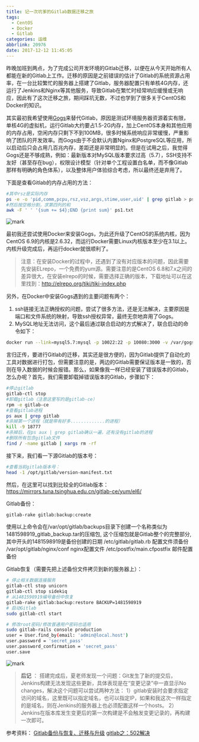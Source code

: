 ```yaml
---
title: 记一次坑爹的Gitlab数据迁移之旅
tags:
  - CentOS
  - Docker
  - Gitlab
categories: 运维
abbrlink: 20976
date: 2017-12-12 11:45:05
---
```

昨晚加班到两点，为了完成公司开发环境的Gitlab迁移，以便在从今天开始所有人都能在新的Gitlab上工作。迁移的原因是之前错误的估计了Gitlab的系统资源占用率，在一台比较繁忙的服务器上搭建了Gitlab，服务器配置只有单核4G内存，还运行了Jenkins和Nginx等其他服务，导致Gitlab在繁忙时经常响应缓慢或无响应，因此有了这次迁移之旅，期间踩坑无数，不过也学到了很多关于CentOS和Docker的知识。
<!--more-->
其实最初我希望使用[Gogs](https://gogs.io/)来替代Gitlab，原因是测试环境服务器资源着实有限，单核4G的虚拟机，运行Gitlab大约要占1.5-2G内存，加上CentOS本身和其他应用的内存占用，空闲内存只剩下不到100MB，很多时候系统响应非常缓慢，严重影响了团队的开发效率。而Gogs由于不会默认内置Nginx和PostgreSQL等应用，所以启动后只会占用几百兆内存，差距还是非常明显的。但是在试用之后，我觉得Gogs还是不够成熟，例如：最新版本对MySQL版本要求过高（5.7），SSH支持不友好（甚至存在bug），权限设计模型（针对单个工程设置白名单，而不像Gitlab那样有明确的角色体系），以及整体用户体验综合考虑，所以最终还是弃用了。

下面是查看Gitlab的内存占用的方法：
```sh
#其中rsz是实际内存
ps -e -o 'pid,comm,pcpu,rsz,vsz,args,stime,user,uid' | grep gitlab > ps1.txt
#然后按空格分割，求第四列的和
awk -F ' ' '{sum += $4};END {print sum}' ps1.txt
```

![mark](http://7xo8xv.com1.z0.glb.clouddn.com/blog/180118/giGbBCHbAi.png?imageslim)

最初我还尝试使用Docker来安装Gogs，为此还升级了CentOS的系统内核，因为CentOS 6.9的内核是2.6.32，而运行Docker需要Linux内核版本至少在3.1以上。内核升级完成后，再运行docker就很顺利了。

> 注意：在安装Docker的过程中，还遇到了没有对应版本的问题，因此需要先安装ELrepo，一个免费的yum源。需要注意的是CentOS 6.8和7.x之间的差异很大，在安装elrepo的时候，需要选择正确的版本，下载地址可以在这里找到：http://elrepo.org/tiki/tiki-index.php

另外，在Docker中安装Gogs遇到的主要问题有两个：
1. ssh链接无法正确授权的问题，尝试了很多方法，还是无法解决，主要原因是端口和文件系统的映射，导致ssh授权异常，最终无奈地弃用了Gogs。
2. MySQL地址无法访问，这个最后通过联合启动的方式解决了，联合启动的命令如下：

```sh
docker run --link=mysql5.7:mysql -p 10022:22 -p 10080:3000 -v /var/gogs:/data gogs/gogs
```

言归正传，要进行Gitlab的迁移，其实还是很方便的，因为Gitlab提供了自动化的工具对数据进行打包，但需要注意的是，两边的Gitlab需要保证版本是一致的，否则在导入数据的时候会报错。那么，如果像我一样已经安装了错误版本的Gitlab，怎么办呢？首先，我们需要卸载掉错误版本的Gitlab，步骤如下：

```sh
#停止gitlab
gitlab-ctl stop
#卸载gitlab（注意这里写的是gitlab-ce）
rpm -e gitlab-ce
#查看gitlab进程
ps aux | grep gitlab
#杀掉第一个进程（就是带有好多.............的进程）
kill -9 18777
#杀掉后，在ps aux | grep gitlab确认一遍，还有没有gitlab的进程
#删除所有包含gitlab文件
find / -name gitlab | xargs rm -rf
```

接下来，我们看一下源Gitlab的版本号：
```sh
#查看当前gitlab版本号：
head -1 /opt/gitlab/version-manifest.txt
```

然后，在这里可以找到比较全的Gitlab版本：https://mirrors.tuna.tsinghua.edu.cn/gitlab-ce/yum/el6/

Gitlab备份：
```sh
gitlab-rake gitlab:backup:create
```

使用以上命令会在/var/opt/gitlab/backups目录下创建一个名称类似为1481598919_gitlab_backup.tar的压缩包, 这个压缩包就是Gitlab整个的完整部分, 其中开头的1481598919是备份创建的日期 
/etc/gitlab/gitlab.rb 配置文件须备份 
/var/opt/gitlab/nginx/conf nginx配置文件 
/etc/postfix/main.cfpostfix 邮件配置备份


Gitlab恢复（需要先把上述备份文件拷贝到新的服务器上）：

```sh
# 停止相关数据连接服务
gitlab-ctl stop unicorn
gitlab-ctl stop sidekiq
# 从1481598919编号备份中恢复
gitlab-rake gitlab:backup:restore BACKUP=1481598919
# 启动Gitlab
sudo gitlab-ctl start

# 修改root密码/修改普通用户密码也适用
sudo gitlab-rails console production
user = User.find_by(email: 'admin@local.host')
user.password = 'secret_pass'
user.password_confirmation = 'secret_pass'
user.save
```

![mark](http://7xo8xv.com1.z0.glb.clouddn.com/blog/180119/LcgGI85bCJ.png?imageslim)

>  **后记** ：
> 搭建完成后，夏老师发现一个问题：Git发生了新的提交后，Jenkins构建无法发现这些更新，具体表现是在“变更记录”中一直显示No changes，解决这个问题可以尝试两种方法：
1）gitlab安装时会要求指定访问的域名，这里既可以指定域名，也可以指定IP，如果和我这次一样指定的是域名，则在Jenkins的服务器上也必须配置这样一个hosts。
2）Jenkins在版本库发生变更后的第一次构建是不会触发变更记录的，再构建一次即可。

参考资料：
[Gitlab备份与恢复、迁移与升级](http://www.xuliangwei.com/xubusi/803.html)
[gitlab之：502解决](http://www.nideyuan.com/?p=319)
